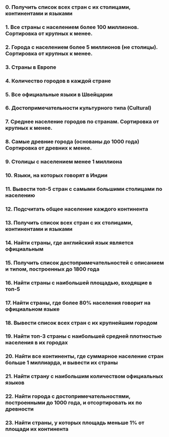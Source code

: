 ### 0. Получить список всех стран с их столицами, континентами и языками

### 1. Все страны с населением более 100 миллионов. Сортировка от крупных к менее.

### 2. Города с населением более 5 миллионов (не столицы).  Сортировка от крупных к менее.

### 3. Страны в Европе

### 4. Количество городов в каждой стране

### 5. Все официальные языки в Швейцарии

### 6. Достопримечательности культурного типа (Cultural)

### 7. Среднее население городов по странам. Сортировка от крупных к менее.

### 8. Самые древние города (основаны до 1000 года) Сортировка от древних к менее.

### 9. Столицы с населением менее 1 миллиона

### 10. Языки, на которых говорят в Индии

### 11. Вывести топ-5 стран с самыми большими столицами по населению

### 12. Подсчитать общее население каждого континента

### 13. Получить список всех стран с их столицами, континентами и языками

### 14. Найти страны, где английский язык является официальным

### 15. Получить список достопримечательностей с описанием и типом, построенных до 1800 года

### 16. Найти страны с наибольшей площадью, входящие в топ-5

### 17. Найти страны, где более 80% населения говорит на официальном языке

### 18. Вывести список всех стран с их крупнейшим городом

### 19. Найти топ-3 страны с наибольшей средней плотностью населения в их городах

### 20. Найти все континенты, где суммарное население стран больше 1 миллиарда, и вывести их страны

### 21. Найти страну с наибольшим количеством официальных языков

### 22.  Найти города с достопримечательностями, построенными до 1000 года, и отсортировать их по древности

### 23. Найти страны, у которых площадь меньше 1% от площади их континента






